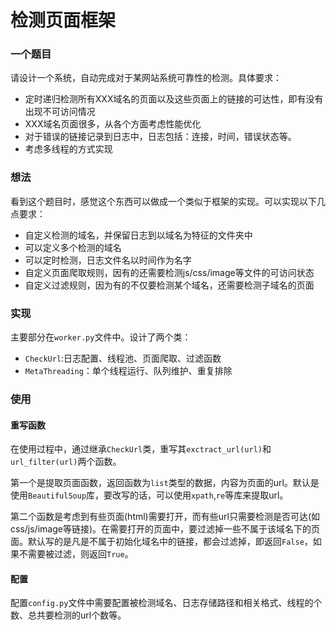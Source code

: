 # 检测页面框架

### 一个题目

请设计一个系统，自动完成对于某网站系统可靠性的检测。具体要求：
- 定时递归检测所有XXX域名的页面以及这些页面上的链接的可达性，即有没有出现不可访问情况
- XXX域名页面很多，从各个方面考虑性能优化
- 对于错误的链接记录到日志中，日志包括：连接，时间，错误状态等。
- 考虑多线程的方式实现

### 想法

看到这个题目时，感觉这个东西可以做成一个类似于框架的实现。可以实现以下几点要求：
- 自定义检测的域名，并保留日志到以域名为特征的文件夹中
- 可以定义多个检测的域名
- 可以定时检测，日志文件名以时间作为名字
- 自定义页面爬取规则，因有的还需要检测js/css/image等文件的可访问状态
- 自定义过滤规则，因为有的不仅要检测某个域名，还需要检测子域名的页面


### 实现

主要部分在`worker.py`文件中。设计了两个类：
- `CheckUrl`:日志配置、线程池、页面爬取、过滤函数
- `MetaThreading`：单个线程运行、队列维护、重复排除

### 使用

#### 重写函数

在使用过程中，通过继承`CheckUrl`类，重写其`exctract_url(url)`和`url_filter(url)`两个函数。

第一个是提取页面函数，返回函数为`list`类型的数据，内容为页面的url。默认是使用`BeautifulSoup`库，要改写的话，可以使用`xpath`,`re`等库来提取url。

第二个函数是考虑到有些页面(html)需要打开，而有些url只需要检测是否可达(如css/js/image等链接)。在需要打开的页面中，要过滤掉一些不属于该域名下的页面。默认写的是凡是不属于初始化域名中的链接，都会过滤掉，即返回`False`，如果不需要被过滤，则返回`True`。

#### 配置

配置`config.py`文件中需要配置被检测域名、日志存储路径和相关格式、线程的个数、总共要检测的url个数等。